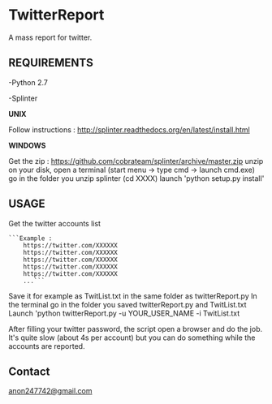 # TwitterReport
A mass report for twitter.

## REQUIREMENTS

-Python 2.7

-Splinter

**UNIX**

Follow instructions : http://splinter.readthedocs.org/en/latest/install.html

**WINDOWS**

Get the zip : https://github.com/cobrateam/splinter/archive/master.zip
unzip on your disk, open a terminal (start menu -> type cmd -> launch cmd.exe)
go in the folder you unzip splinter (cd XXXX)
launch 'python setup.py install'

## USAGE

Get the twitter accounts list

    ```Example : 
        https://twitter.com/XXXXXX
        https://twitter.com/XXXXXX
        https://twitter.com/XXXXXX
        https://twitter.com/XXXXXX
        https://twitter.com/XXXXXX
        ...```

Save it for example as TwitList.txt in the same folder as twitterReport.py
In the terminal go in the folder you saved twitterReport.py and TwitList.txt
Launch 'python twitterReport.py -u YOUR_USER_NAME -i TwitList.txt

After filling your twitter password, the script open a browser and do the job.
It's quite slow (about 4s per account) but you can do something while the accounts are reported.

## Contact

anon247742@gmail.com
